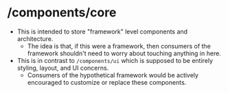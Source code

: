 # /components/core
- This is intended to store "framework" level components and architecture.
    - The idea is that, if this were a framework, then consumers of the framework shouldn't need to worry about touching anything in here.
- This is in contrast to `/components/ui` which is supposed to be entirely styling, layout, and UI concerns.
    - Consumers of the hypothetical framework would be actively encouraged to customize or replace these components.